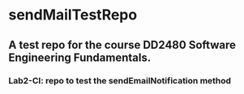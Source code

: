 # sendMailTestRepo
## A test repo for the course DD2480 Software Engineering Fundamentals.
### Lab2-CI: repo to test the sendEmailNotification method
